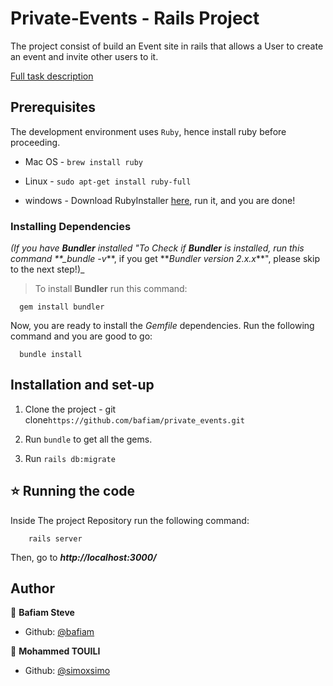 # Private-Events - Rails Project

The project consist of build an Event site in rails that allows a User to create an event and invite other users to it.

[Full task description](https://www.theodinproject.com/courses/ruby-on-rails/lessons/associations)

## Prerequisites

The development environment uses `Ruby`, hence install ruby before proceeding.

- Mac OS - `brew install ruby`

- Linux - `sudo apt-get install ruby-full`

- windows - Download RubyInstaller [here](https://rubyinstaller.org/), run it, and you are done!

### Installing Dependencies

_(If you have **Bundler** installed "To Check if **Bundler** is installed, run this command \*\*\_bundle -v_**, if you get **_Bundler version 2.x.x_\*\*", please skip to the next step!)\_

> To install **Bundler** run this command:

```
  gem install bundler
```

Now, you are ready to install the _Gemfile_ dependencies. Run the following command and you are good to go:

```
  bundle install
```

## Installation and set-up

1. Clone the project - git clone`https://github.com/bafiam/private_events.git`

2. Run `bundle` to get all the gems.

3. Run `rails db:migrate`

## ⭐️ Running the code

Inside The project Repository run the following command:

```
    rails server
```

Then, go to **_http://localhost:3000/_**

## Author

👤 **Bafiam Steve**

- Github: [@bafiam](https://github.com/bafiam)

👤 **Mohammed TOUILI**

- Github: [@simoxsimo](https://github.com/simoxsimo)